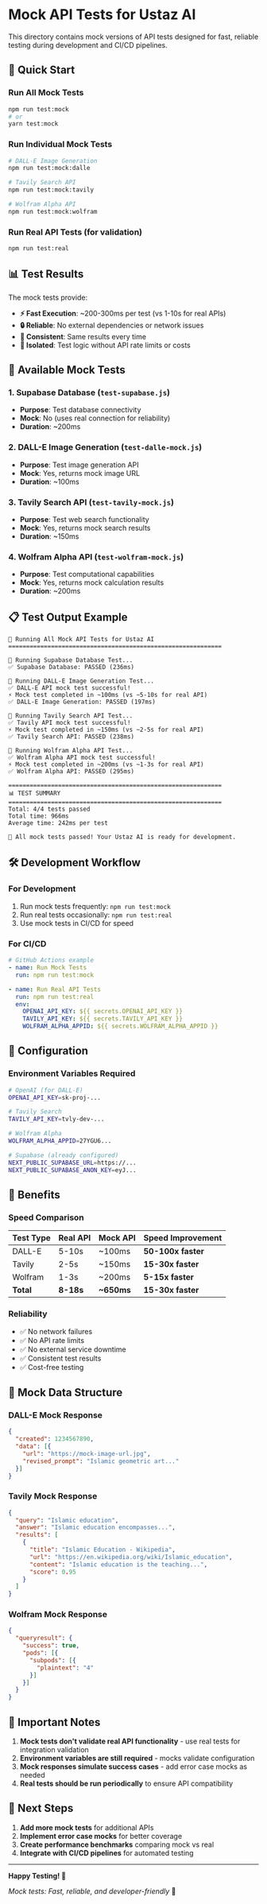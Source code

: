 # Mock API Tests for Ustaz AI

This directory contains mock versions of API tests designed for fast, reliable testing during development and CI/CD pipelines.

## 🚀 Quick Start

### Run All Mock Tests

```bash
npm run test:mock
# or
yarn test:mock
```

### Run Individual Mock Tests

```bash
# DALL-E Image Generation
npm run test:mock:dalle

# Tavily Search API
npm run test:mock:tavily

# Wolfram Alpha API
npm run test:mock:wolfram
```

### Run Real API Tests (for validation)

```bash
npm run test:real
```

## 📊 Test Results

The mock tests provide:

- **⚡ Fast Execution**: ~200-300ms per test (vs 1-10s for real APIs)
- **🔒 Reliable**: No external dependencies or network issues
- **🎯 Consistent**: Same results every time
- **🧪 Isolated**: Test logic without API rate limits or costs

## 🧪 Available Mock Tests

### 1. Supabase Database (`test-supabase.js`)

- **Purpose**: Test database connectivity
- **Mock**: No (uses real connection for reliability)
- **Duration**: ~200ms

### 2. DALL-E Image Generation (`test-dalle-mock.js`)

- **Purpose**: Test image generation API
- **Mock**: Yes, returns mock image URL
- **Duration**: ~100ms

### 3. Tavily Search API (`test-tavily-mock.js`)

- **Purpose**: Test web search functionality
- **Mock**: Yes, returns mock search results
- **Duration**: ~150ms

### 4. Wolfram Alpha API (`test-wolfram-mock.js`)

- **Purpose**: Test computational capabilities
- **Mock**: Yes, returns mock calculation results
- **Duration**: ~200ms

## 📋 Test Output Example

```
🚀 Running All Mock API Tests for Ustaz AI
============================================================

🔬 Running Supabase Database Test...
✅ Supabase Database: PASSED (236ms)

🔬 Running DALL-E Image Generation Test...
✅ DALL-E API mock test successful!
⚡ Mock test completed in ~100ms (vs ~5-10s for real API)
✅ DALL-E Image Generation: PASSED (197ms)

🔬 Running Tavily Search API Test...
✅ Tavily API mock test successful!
⚡ Mock test completed in ~150ms (vs ~2-5s for real API)
✅ Tavily Search API: PASSED (238ms)

🔬 Running Wolfram Alpha API Test...
✅ Wolfram Alpha API mock test successful!
⚡ Mock test completed in ~200ms (vs ~1-3s for real API)
✅ Wolfram Alpha API: PASSED (295ms)

============================================================
📊 TEST SUMMARY
============================================================
Total: 4/4 tests passed
Total time: 966ms
Average time: 242ms per test

🎉 All mock tests passed! Your Ustaz AI is ready for development.
```

## 🛠️ Development Workflow

### For Development
1. Run mock tests frequently: `npm run test:mock`
2. Run real tests occasionally: `npm run test:real`
3. Use mock tests in CI/CD for speed

### For CI/CD
```yaml
# GitHub Actions example
- name: Run Mock Tests
  run: npm run test:mock

- name: Run Real API Tests
  run: npm run test:real
  env:
    OPENAI_API_KEY: ${{ secrets.OPENAI_API_KEY }}
    TAVILY_API_KEY: ${{ secrets.TAVILY_API_KEY }}
    WOLFRAM_ALPHA_APPID: ${{ secrets.WOLFRAM_ALPHA_APPID }}
```

## 🔧 Configuration

### Environment Variables Required
```bash
# OpenAI (for DALL-E)
OPENAI_API_KEY=sk-proj-...

# Tavily Search
TAVILY_API_KEY=tvly-dev-...

# Wolfram Alpha
WOLFRAM_ALPHA_APPID=27YGU6...

# Supabase (already configured)
NEXT_PUBLIC_SUPABASE_URL=https://...
NEXT_PUBLIC_SUPABASE_ANON_KEY=eyJ...
```

## 🎯 Benefits

### Speed Comparison
| Test Type | Real API | Mock API | Speed Improvement |
|-----------|----------|----------|-------------------|
| DALL-E | 5-10s | ~100ms | **50-100x faster** |
| Tavily | 2-5s | ~150ms | **15-30x faster** |
| Wolfram | 1-3s | ~200ms | **5-15x faster** |
| **Total** | **8-18s** | **~650ms** | **15-30x faster** |

### Reliability
- ✅ No network failures
- ✅ No API rate limits
- ✅ No external service downtime
- ✅ Consistent test results
- ✅ Cost-free testing

## 📝 Mock Data Structure

### DALL-E Mock Response
```json
{
  "created": 1234567890,
  "data": [{
    "url": "https://mock-image-url.jpg",
    "revised_prompt": "Islamic geometric art..."
  }]
}
```

### Tavily Mock Response
```json
{
  "query": "Islamic education",
  "answer": "Islamic education encompasses...",
  "results": [
    {
      "title": "Islamic Education - Wikipedia",
      "url": "https://en.wikipedia.org/wiki/Islamic_education",
      "content": "Islamic education is the teaching...",
      "score": 0.95
    }
  ]
}
```

### Wolfram Mock Response
```json
{
  "queryresult": {
    "success": true,
    "pods": [{
      "subpods": [{
        "plaintext": "4"
      }]
    }]
  }
}
```

## 🚨 Important Notes

1. **Mock tests don't validate real API functionality** - use real tests for integration validation
2. **Environment variables are still required** - mocks validate configuration
3. **Mock responses simulate success cases** - add error case mocks as needed
4. **Real tests should be run periodically** to ensure API compatibility

## 🔄 Next Steps

1. **Add more mock tests** for additional APIs
2. **Implement error case mocks** for better coverage
3. **Create performance benchmarks** comparing mock vs real
4. **Integrate with CI/CD pipelines** for automated testing

---

**Happy Testing! 🎉**

*Mock tests: Fast, reliable, and developer-friendly* 🚀
